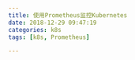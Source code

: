 ```yaml
---
title: 使用Prometheus监控Kubernetes
date: 2018-12-29 09:47:19
categories: k8s
tags: [k8s, Prometheus]

---
```

#